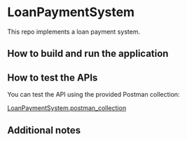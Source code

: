 # LoanPaymentSystem
This repo implements a loan payment system.

## How to build and run the application

## How to test the APIs

You can test the API using the provided Postman collection:

[LoanPaymentSystem.postman_collection](./src/test/postman/LoanPaymentSystem.postman_collection)

## Additional notes